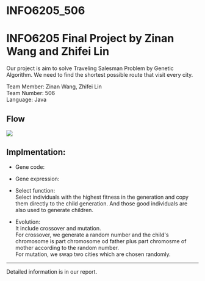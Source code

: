 # INFO6205_506
INFO6205 Final Project by Zinan Wang and Zhifei Lin
==
Our project is aim to solve Traveling Salesman Problem by Genetic Algorithm. We need to find the shortest possible route that visit every city. 


Team Member: Zinan Wang, Zhifei Lin<br>
Team Number: 506<br>
Language: Java


Flow
-----
![](https://imgsa.baidu.com/forum/w%3D580/sign=ab5b6c78b499a9013b355b3e2d940a58/fc73f6bf6c81800aadb33962bd3533fa828b4737.jpg)


Implmentation:
------------
* Gene code:

* Gene expression:

* Select function:<br>
  Select individuals with the highest fitness in the generation and copy them directly to the child generation. And those good individuals are also used to generate children.
* Evolution:<br>
  It include crossover and mutation. <br>
  For crossover, we generate a random number and the child's chromosome is part chromosome od father plus part chromosme of mother according to the random number.<br>
  For mutation, we swap two cities which are chosen randomly.

----

Detailed information is in our report.
